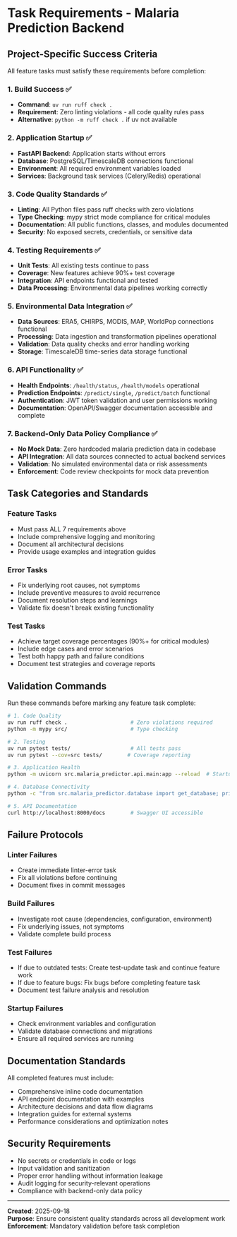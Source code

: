 # Task Requirements - Malaria Prediction Backend

## Project-Specific Success Criteria

All feature tasks must satisfy these requirements before completion:

### 1. Build Success ✅
- **Command**: `uv run ruff check .`  
- **Requirement**: Zero linting violations - all code quality rules pass
- **Alternative**: `python -m ruff check .` if uv not available

### 2. Application Startup ✅
- **FastAPI Backend**: Application starts without errors
- **Database**: PostgreSQL/TimescaleDB connections functional  
- **Environment**: All required environment variables loaded
- **Services**: Background task services (Celery/Redis) operational

### 3. Code Quality Standards ✅
- **Linting**: All Python files pass ruff checks with zero violations
- **Type Checking**: mypy strict mode compliance for critical modules
- **Documentation**: All public functions, classes, and modules documented
- **Security**: No exposed secrets, credentials, or sensitive data

### 4. Testing Requirements ✅
- **Unit Tests**: All existing tests continue to pass
- **Coverage**: New features achieve 90%+ test coverage
- **Integration**: API endpoints functional and tested
- **Data Processing**: Environmental data pipelines working correctly

### 5. Environmental Data Integration ✅
- **Data Sources**: ERA5, CHIRPS, MODIS, MAP, WorldPop connections functional
- **Processing**: Data ingestion and transformation pipelines operational
- **Validation**: Data quality checks and error handling working
- **Storage**: TimescaleDB time-series data storage functional

### 6. API Functionality ✅
- **Health Endpoints**: `/health/status`, `/health/models` operational
- **Prediction Endpoints**: `/predict/single`, `/predict/batch` functional
- **Authentication**: JWT token validation and user permissions working
- **Documentation**: OpenAPI/Swagger documentation accessible and complete

### 7. Backend-Only Data Policy Compliance ✅
- **No Mock Data**: Zero hardcoded malaria prediction data in codebase
- **API Integration**: All data sources connected to actual backend services
- **Validation**: No simulated environmental data or risk assessments
- **Enforcement**: Code review checkpoints for mock data prevention

## Task Categories and Standards

### Feature Tasks
- Must pass ALL 7 requirements above
- Include comprehensive logging and monitoring
- Document all architectural decisions
- Provide usage examples and integration guides

### Error Tasks
- Fix underlying root causes, not symptoms
- Include preventive measures to avoid recurrence
- Document resolution steps and learnings
- Validate fix doesn't break existing functionality

### Test Tasks
- Achieve target coverage percentages (90%+ for critical modules)
- Include edge cases and error scenarios
- Test both happy path and failure conditions
- Document test strategies and coverage reports

## Validation Commands

Run these commands before marking any feature task complete:

```bash
# 1. Code Quality
uv run ruff check .                    # Zero violations required
python -m mypy src/                    # Type checking

# 2. Testing
uv run pytest tests/                   # All tests pass
uv run pytest --cov=src tests/        # Coverage reporting

# 3. Application Health
python -m uvicorn src.malaria_predictor.api.main:app --reload  # Startup test

# 4. Database Connectivity
python -c "from src.malaria_predictor.database import get_database; print('DB OK')"

# 5. API Documentation
curl http://localhost:8000/docs        # Swagger UI accessible
```

## Failure Protocols

### Linter Failures
- Create immediate linter-error task
- Fix all violations before continuing
- Document fixes in commit messages

### Build Failures  
- Investigate root cause (dependencies, configuration, environment)
- Fix underlying issues, not symptoms
- Validate complete build process

### Test Failures
- If due to outdated tests: Create test-update task and continue feature work
- If due to feature bugs: Fix bugs before completing feature task
- Document test failure analysis and resolution

### Startup Failures
- Check environment variables and configuration
- Validate database connections and migrations
- Ensure all required services are running

## Documentation Standards

All completed features must include:
- Comprehensive inline code documentation
- API endpoint documentation with examples
- Architecture decisions and data flow diagrams
- Integration guides for external systems
- Performance considerations and optimization notes

## Security Requirements

- No secrets or credentials in code or logs
- Input validation and sanitization
- Proper error handling without information leakage
- Audit logging for security-relevant operations
- Compliance with backend-only data policy

---

**Created**: 2025-09-18  
**Purpose**: Ensure consistent quality standards across all development work  
**Enforcement**: Mandatory validation before task completion